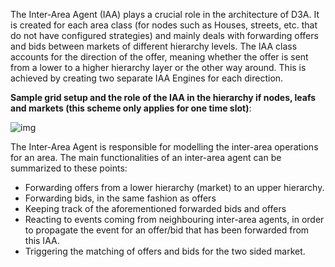 The Inter-Area Agent (IAA) plays a crucial role in the architecture of D3A.
It is created for each area class (for nodes such as Houses, streets, etc. that do not have configured strategies) and mainly deals with forwarding offers and bids between markets of different hierarchy levels. 
The IAA class accounts for the direction of the offer, meaning whether the offer is sent from a lower to a higher hierarchy layer or the other way around.
This is achieved by creating two separate IAA Engines for each direction.

**Sample grid setup and the role of the IAA in the hierarchy if nodes, leafs and markets (this scheme only applies for one time slot)**:

![img](img/inter-area-agent-1.png)

The Inter-Area Agent is responsible for modelling the inter-area operations for an area. The main functionalities of an inter-area agent can be summarized to these points:

- Forwarding offers from a lower hierarchy (market) to an upper hierarchy.
- Forwarding bids, in the same fashion as offers
- Keeping track of the aforementioned forwarded bids and offers
- Reacting to events coming from neighbouring inter-area agents, in order to propagate the event for an offer/bid that has been forwarded from this IAA.
- Triggering the matching of offers and bids for the two sided market.